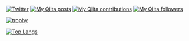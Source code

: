 [![Twitter](https://img.shields.io/twitter/follow/dokozon0?style=social)](https://twitter.com/dokozon0 "Twitter")
[![My Qiita posts](https://qiita-badge.apiapi.app/s/Ri__/posts.svg)](http://qiita.com/Ri__ "My Qiita posts")
[![My Qiita contributions](https://qiita-badge.apiapi.app/s/Ri__/contributions.svg)](http://qiita.com/Ri__ "My Qiita contributions")
[![My Qiita followers](https://qiita-badge.apiapi.app/s/Ri__/followers.svg)](http://qiita.com/Ri__ "My Qiita followers")

<!-- トロフィーのやつ -->
[![trophy](https://github-profile-trophy.vercel.app/?username=Rin-t)](https://github.com/Rin-t/github-profile-trophy)


<!-- 言語 -->
[![Top Langs](https://github-readme-stats.vercel.app/api/top-langs/?username=Rin-t)](https://github.com/Rin-t "Top Langs")

<!--
**Rin-t/Rin-t** is a ✨ _special_ ✨ repository because its `README.md` (this file) appears on your GitHub profile.

Here are some ideas to get you started:

- 🔭 I’m currently working on ...
- 🌱 I’m currently learning ...
- 👯 I’m looking to collaborate on ...
- 🤔 I’m looking for help with ...
- 💬 Ask me about ...
- 📫 How to reach me: ...
- 😄 Pronouns: ...
- ⚡ Fun fact: ...
-->
